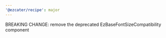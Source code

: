 ```yaml
---
'@ezcater/recipe': major
---
```


BREAKING CHANGE: remove the deprecated EzBaseFontSizeCompatibility component
